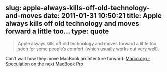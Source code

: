 slug: apple-always-kills-off-old-technology-and-moves
date: 2011-01-31 10:50:21
title: Apple always kills off old technology and moves forward a little too...
type: quote
---

> Apple always kills off old technology and moves forward a little too soon for some people’s comfort (which usually works out very well).

Can’t wait how they move MacBook architecture forward: [Marco.org - Speculation on the next MacBook Pro](http://www.marco.org/3027446896)
